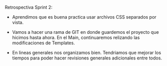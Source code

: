 Retrospectiva Sprint 2:

- Aprendimos que es buena practica usar archivos CSS separados por vista.

- Vamos a hacer una rama de GIT en donde guardemos el proyecto que hicimos hasta ahora. En el Main, continuaremos relizando las modificaciones de Templates.

- En lineas generales nos organizamos bien. Tendriamos que mejorar los tiempos para poder hacer revisiones generales adicionales entre todos.

